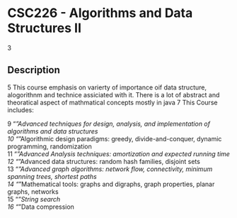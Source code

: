 # CSC226 - Algorithms and Data Structures II

3
## Description  

5
This course emphasis on varierty of importance oif data structure, alogorithnm and technice assiciated with it.  There is a lot of abstract and theoratical aspect of mathmatical concepts mostly in java
7
This Course includes:

9
“*”Advanced techniques for design, analysis, and implementation of algorithms and data structures  
10
“*”Algorithmic design paradigms: greedy, divide-and-conquer, dynamic programming, randomization  
11
“*”Advanced Analysis techniques: amortization and expected running time  
12
“*”Advanced data structures: random hash families, disjoint sets  
13
“*”Advanced graph algorithms: network flow, connectivity, minimum spanning trees, shortest paths  
14
“*”Mathematical tools: graphs and digraphs, graph properties, planar graphs, networks  
15
“*”String search  
16
“*”Data compression  
